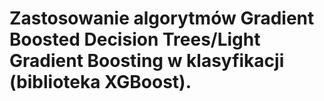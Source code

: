 # Zastosowanie algorytmów Gradient Boosted Decision Trees/Light Gradient Boosting w klasyfikacji (biblioteka XGBoost).
